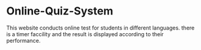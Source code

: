 # Online-Quiz-System
This website conducts online test for students in different languages. there is a timer faccility and the result is displayed according to their performance.

